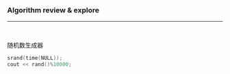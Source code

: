 ### Algorithm review & explore

---

<br>

随机数生成器

``` cpp {cmd="cppsl"}
srand(time(NULL));
cout << rand()%10000;
```
